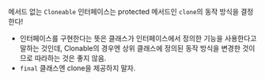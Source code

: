 메서드 없는 `Cloneable` 인터페이스는 protected 메서드인 `clone`의 동작 방식을 결정한다!

* 인터페이스를 구현한다는 뜻은 클래스가 인터페이스에서 정의한 기능을 사용한다고 말하는 것인데, Clonable의 경우엔
    상위 클래스에 정의된 동작 방식을 변경한 것이므로 따라하는 것은 좋지 않음.
* `final` 클래스엔 clone을 제공하지 말자.

